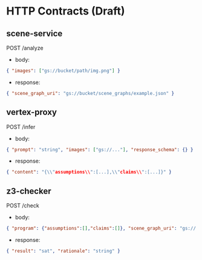 # HTTP Contracts (Draft)

## scene-service
POST /analyze
- body:
```json
{ "images": ["gs://bucket/path/img.png"] }
```
- response:
```json
{ "scene_graph_uri": "gs://bucket/scene_graphs/example.json" }
```

## vertex-proxy
POST /infer
- body:
```json
{ "prompt": "string", "images": ["gs://..."], "response_schema": {} }
```
- response:
```json
{ "content": "{\\"assumptions\\":[...],\\"claims\\":[...]}" }
```

## z3-checker
POST /check
- body:
```json
{ "program": {"assumptions":[],"claims":[]}, "scene_graph_uri": "gs://..." }
```
- response:
```json
{ "result": "sat", "rationale": "string" }
```
